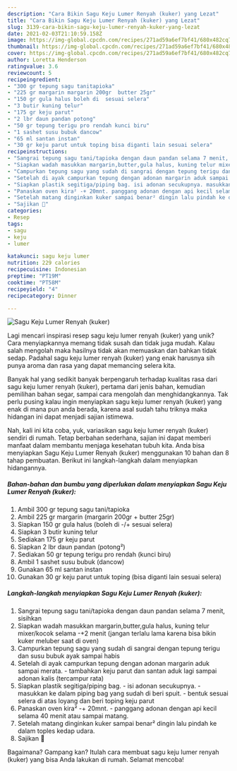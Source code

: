 ```yaml
---
description: "Cara Bikin Sagu Keju Lumer Renyah (kuker) yang Lezat"
title: "Cara Bikin Sagu Keju Lumer Renyah (kuker) yang Lezat"
slug: 3139-cara-bikin-sagu-keju-lumer-renyah-kuker-yang-lezat
date: 2021-02-03T21:10:59.158Z
image: https://img-global.cpcdn.com/recipes/271ad59a6ef7bf41/680x482cq70/sagu-keju-lumer-renyah-kuker-foto-resep-utama.jpg
thumbnail: https://img-global.cpcdn.com/recipes/271ad59a6ef7bf41/680x482cq70/sagu-keju-lumer-renyah-kuker-foto-resep-utama.jpg
cover: https://img-global.cpcdn.com/recipes/271ad59a6ef7bf41/680x482cq70/sagu-keju-lumer-renyah-kuker-foto-resep-utama.jpg
author: Loretta Henderson
ratingvalue: 3.6
reviewcount: 5
recipeingredient:
- "300 gr tepung sagu tanitapioka"
- "225 gr margarin margarin 200gr  butter 25gr"
- "150 gr gula halus boleh di  sesuai selera"
- "3 butir kuning telur"
- "175 gr keju parut"
- "2 lbr daun pandan potong"
- "50 gr tepung terigu pro rendah kunci biru"
- "1 sashet susu bubuk dancow"
- "65 ml santan instan"
- "30 gr keju parut untuk toping bisa diganti lain sesuai selera"
recipeinstructions:
- "Sangrai tepung sagu tani/tapioka dengan daun pandan selama 7 menit, sisihkan"
- "Siapkan wadah masukkan margarin,butter,gula halus, kuning telur mixer/kocok selama -+2 menit (jangan terlalu lama karena bisa bikin kuker meluber saat di oven)"
- "Campurkan tepung sagu yang sudah di sangrai dengan tepung terigu dan susu bubuk ayak sampai habis"
- "Setelah di ayak campurkan tepung dengan adonan margarin aduk sampai merata. tambahkan keju parut dan santan aduk lagi sampai adonan kalis (tercampur rata)"
- "Siapkan plastik segitiga/piping bag. isi adonan secukupnya. masukkan ke dalam piping bag yang sudah di beri spuit. bentuk sesuai selera di atas loyang dan beri toping keju parut"
- "Panaskan oven kira² -+ 20mnt. panggang adonan dengan api kecil selama 40 menit atau sampai matang."
- "Setelah matang dinginkan kuker sampai benar² dingin lalu pindah ke dalam toples kedap udara."
- "Sajikan 🥰"
categories:
- Resep
tags:
- sagu
- keju
- lumer

katakunci: sagu keju lumer 
nutrition: 229 calories
recipecuisine: Indonesian
preptime: "PT19M"
cooktime: "PT58M"
recipeyield: "4"
recipecategory: Dinner

---
```



![Sagu Keju Lumer Renyah (kuker)](https://img-global.cpcdn.com/recipes/271ad59a6ef7bf41/680x482cq70/sagu-keju-lumer-renyah-kuker-foto-resep-utama.jpg)

Lagi mencari inspirasi resep sagu keju lumer renyah (kuker) yang unik? Cara menyiapkannya memang tidak susah dan tidak juga mudah. Kalau salah mengolah maka hasilnya tidak akan memuaskan dan bahkan tidak sedap. Padahal sagu keju lumer renyah (kuker) yang enak harusnya sih punya aroma dan rasa yang dapat memancing selera kita.

Banyak hal yang sedikit banyak berpengaruh terhadap kualitas rasa dari sagu keju lumer renyah (kuker), pertama dari jenis bahan, kemudian pemilihan bahan segar, sampai cara mengolah dan menghidangkannya. Tak perlu pusing kalau ingin menyiapkan sagu keju lumer renyah (kuker) yang enak di mana pun anda berada, karena asal sudah tahu triknya maka hidangan ini dapat menjadi sajian istimewa.




Nah, kali ini kita coba, yuk, variasikan sagu keju lumer renyah (kuker) sendiri di rumah. Tetap berbahan sederhana, sajian ini dapat memberi manfaat dalam membantu menjaga kesehatan tubuh kita. Anda bisa menyiapkan Sagu Keju Lumer Renyah (kuker) menggunakan 10 bahan dan 8 tahap pembuatan. Berikut ini langkah-langkah dalam menyiapkan hidangannya.

<!--inarticleads1-->

##### Bahan-bahan dan bumbu yang diperlukan dalam menyiapkan Sagu Keju Lumer Renyah (kuker):

1. Ambil 300 gr tepung sagu tani/tapioka
1. Ambil 225 gr margarin (margarin 200gr + butter 25gr)
1. Siapkan 150 gr gula halus (boleh di -/+ sesuai selera)
1. Siapkan 3 butir kuning telur
1. Sediakan 175 gr keju parut
1. Siapkan 2 lbr daun pandan (potong²)
1. Sediakan 50 gr tepung terigu pro rendah (kunci biru)
1. Ambil 1 sashet susu bubuk (dancow)
1. Gunakan 65 ml santan instan
1. Gunakan 30 gr keju parut untuk toping (bisa diganti lain sesuai selera)




<!--inarticleads2-->

##### Langkah-langkah menyiapkan Sagu Keju Lumer Renyah (kuker):

1. Sangrai tepung sagu tani/tapioka dengan daun pandan selama 7 menit, sisihkan
1. Siapkan wadah masukkan margarin,butter,gula halus, kuning telur mixer/kocok selama -+2 menit (jangan terlalu lama karena bisa bikin kuker meluber saat di oven)
1. Campurkan tepung sagu yang sudah di sangrai dengan tepung terigu dan susu bubuk ayak sampai habis
1. Setelah di ayak campurkan tepung dengan adonan margarin aduk sampai merata. - tambahkan keju parut dan santan aduk lagi sampai adonan kalis (tercampur rata)
1. Siapkan plastik segitiga/piping bag. - isi adonan secukupnya. - masukkan ke dalam piping bag yang sudah di beri spuit. - bentuk sesuai selera di atas loyang dan beri toping keju parut
1. Panaskan oven kira² -+ 20mnt. - panggang adonan dengan api kecil selama 40 menit atau sampai matang.
1. Setelah matang dinginkan kuker sampai benar² dingin lalu pindah ke dalam toples kedap udara.
1. Sajikan 🥰




Bagaimana? Gampang kan? Itulah cara membuat sagu keju lumer renyah (kuker) yang bisa Anda lakukan di rumah. Selamat mencoba!
